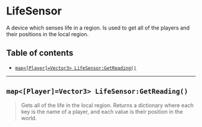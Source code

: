 # LifeSensor
A device which senses life in a region. Is used to get all of the players and their positions in the local region.

## Table of contents
* [`map<[Player]=Vector3> LifeSensor:GetReading()`](#mapplayervector3-lifesensorgetreading)

___

## `map<[Player]=Vector3> LifeSensor:GetReading()`

> Gets all of the life in the local region. Returns a dictionary where each key is the name of a player, and each value is their position in the world.